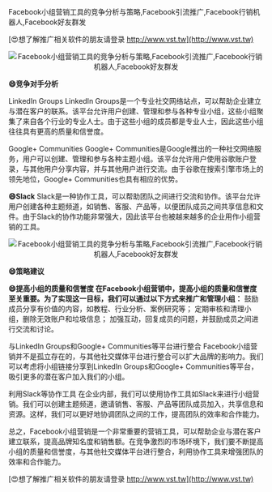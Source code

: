 Facebook小组营销工具的竞争分析与策略,Facebook引流推广,Facebook行销机器人,Facebook好友群发

[😍想了解推广相关软件的朋友请登录 http://www.vst.tw](http://www.vst.tw)

 <center><img src="https://vst.tw/MP4/tuiguang/png/6.png" alt="Facebook小组营销工具的竞争分析与策略,Facebook引流推广,Facebook行销机器人,Facebook好友群发"></center>

**😄竞争对手分析**

LinkedIn Groups
LinkedIn Groups是一个专业社交网络站点，可以帮助企业建立与潜在客户的联系。该平台允许用户创建、管理和参与各种专业小组，这些小组聚集了来自各个行业的专业人士。由于这些小组的成员都是专业人士，因此这些小组往往具有更高的质量和信誉度。

Google+ Communities
Google+ Communities是Google推出的一种社交网络服务，用户可以创建、管理和参与各种主题小组。该平台允许用户使用谷歌账户登录，与其他用户分享内容，并与其他用户进行交流。由于谷歌在搜索引擎市场上的领先地位，Google+ Communities也具有相应的优势。

**😄Slack**
Slack是一种协作工具，可以帮助团队之间进行交流和协作。该平台允许用户创建各种主题频道，如销售、客服、产品等，以便团队成员之间共享信息和文件。由于Slack的协作功能非常强大，因此该平台也被越来越多的企业用作小组营销的工具。

 <center><img src="https://vst.tw/MP4/tuiguang/png/3.png" alt="Facebook小组营销工具的竞争分析与策略,Facebook引流推广,Facebook行销机器人,Facebook好友群发"></center>

**😄策略建议**

**😄提高小组的质量和信誉度 在Facebook小组营销中，提高小组的质量和信誉度至关重要。为了实现这一目标，我们可以通过以下方式来推广和管理小组：**
鼓励成员分享有价值的内容，如教程、行业分析、案例研究等；
定期审核和清理小组，删除无效账户和垃圾信息；
加强互动，回复成员的问题，并鼓励成员之间进行交流和讨论。

与LinkedIn Groups和Google+ Communities等平台进行整合
Facebook小组营销并不是孤立存在的，与其他社交媒体平台进行整合可以扩大品牌的影响力。我们可以考虑将小组链接分享到LinkedIn Groups和Google+ Communities等平台，吸引更多的潜在客户加入我们的小组。

利用Slack等协作工具
在企业内部，我们可以使用协作工具如Slack来进行小组营销。我们可以创建主题频道，邀请销售、客服、产品等团队成员加入，共享信息和资源。这样，我们可以更好地协调团队之间的工作，提高团队的效率和合作能力。

总之，Facebook小组营销是一个非常重要的营销工具，可以帮助企业与潜在客户建立联系，提高品牌知名度和销售额。在竞争激烈的市场环境下，我们要不断提高小组的质量和信誉度，与其他社交媒体平台进行整合，利用协作工具来增强团队的效率和合作能力。

[😍想了解推广相关软件的朋友请登录 http://www.vst.tw](http://www.vst.tw)



